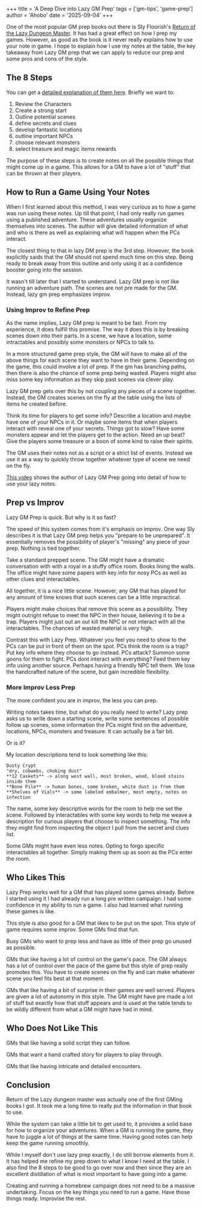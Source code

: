 +++
title = 'A Deep Dive into Lazy GM Prep'
tags = ['gm-tips', 'game-prep']
author = 'Ahobo'
date = '2025-09-04'
+++

One of the most popular GM prep books out there is Sly Floorish's 
[Return of the Lazy Dungeon Master](https://shop.slyflourish.com/products/return-of-the-lazy-dungeon-master).
It has had a great effect on how I prep my games. However, as good as the book is it never really explains how
to use your note in game. I hope to explain how I use my notes at the table, the key takeaway from Lazy
GM prep that we can apply to reduce our prep and some pros and cons of the style.

## The 8 Steps

You can get a [detailed explanation of them here](https://slyflourish.com/eight_steps_2023.html). Briefly we
want to:

1. Review the Characters
2. Create a strong start
3. Outline potential scenes
4. define secrets and clues
5. develop fantastic locations
6. outline important NPCs
7. choose relevant monsters
8. select treasure and magic items rewards

The purpose of these steps is to create notes on all the possible
things that might come up in a game. This allows for a GM to have
a lot of "stuff" that can be thrown at their players. 

## How to Run a Game Using Your Notes

When I first learned about this method, I was very curious as to *how* a
game was run using these notes. Up till that point, I had only really
run games using a published adventure. These adventures usually organize
themselves into scenes. The author will give detailed information of what
and who is there as well as explaining what will happen when the PCs
interact.

The closest thing to that in lazy DM prep is the 3rd step. However, the
book explicitly saids that the GM should not spend much time on this step.
Being ready to break away from this outline and only using it as a
confidence booster going into the session. 

It wasn't till later that I started to understand. Lazy GM prep is not
like running an adventure path. The scenes are not pre made for the GM.
Instead, lazy gm prep emphasizes improv.

### Using Improv to Refine Prep

As the name implies, Lazy GM prep is meant to be fast. From my experience, it does fulfill this promise.
The way it does this is by breaking scenes down into their parts.
In a scene, we have a location, some intractables and possibly some
monsters or NPCs to talk to.

In a more structured game prep style, the GM will have to make all of
the above things for each scene they want to have in their game.
Depending on the game, this could involve a lot of prep. If the gm
has branching paths, then there is also the chance of some prep
being wasted. Players might also miss some key information as they
skip past scenes via clever play.

Lazy GM prep gets over this by not coupling any pieces of a scene
together. Instead, the GM creates scenes on the fly at the table
using the lists of items he created before.

Think its time for players to get some info? Describe a location
and maybe have one of your NPCs in it. Or maybe some items that when
players interact with reveal one of your secrets. Things got to slow?
Have some monsters appear and let the players get to the action. Need
an up beat? Give the players some treasure or a boon of some kind to
raise their spirits.

The GM uses their notes not as a script or a strict list of events.
Instead we use it as a way to quickly throw together whatever type of
scene we need on the fly.

[This video](https://youtu.be/4106sObUc2A?si=w3t7siWgPKV61u0k) shows
the author of Lazy GM Prep going into detail of how to use your lazy
notes. 

## Prep vs Improv

Lazy GM Prep is quick. But why is it so fast?

The speed of this system comes from it's emphasis on improv. One way Sly
describes it is that Lazy GM prep helps you "prepare to be unprepared".
It essentially removes the possibility of player's "missing" any piece of your
prep. Nothing is tied together.

Take a standard prepped scene. The GM might have a dramatic conversation with
with a royal in a stuffy office room. Books lining the walls. The office might
have some papers with key info for nosy PCs as well as other clues and interactables.

All together, it is a nice little scene. However, any GM that has played for any
amount of time knows that such scenes can be a little impractical.

Players might make choices that remove this scene as a possibility. They might
outright refuse to meet the NPC in their house, believing it to be a trap. Players
might just out an out kill the NPC or not interact with all the interactables. The
chances of wasted material is very high.

Contrast this with Lazy Prep. Whatever you feel you need to show to the PCs can be
put in front of them on the spot. PCs think the room is a trap? Put key info where they
choose to go instead. PCs attack? Summon some goons for them to fight. PCs dont interact
with everything? Feed them key info using another source. Perhaps having a friendly NPC
tell them. We lose the handcrafted nature of the scene, but gain incredible flexibility.

### More Improv Less Prep

The more confident you are in improv, the less you can prep.

Writing notes takes time, but what do you really need to write?
Lazy prep asks us to write down a starting scene, write some sentences of possible follow up scenes,
some information the PCs might find on the adventure, locations, NPCs, monsters and treasure. It
can actually be a fair bit.

Or is it?

My location descriptions tend to look something like this:

```
Dusty Crypt
"dry, cobwebs, choking dust"
**12 Caskets** -> along west wall, most broken, wood, blood stains inside them
**Bone Pile** -> human bones, some broken, white dust is from them
**Shelves of Vials** -> some labeled embalmer, most empty, notes on infection
```

The name, some key descriptive words for the room to help me set the scene. 
Followed by interactables with some key words to help me weave a description 
for curious players that choose to inspect something. The info they might find
from inspecting the object I pull from the secret and clues list.

Some GMs might have even less notes. Opting to forgo specific interactables all
together. Simply making them up as soon as the PCs enter the room.

## Who Likes This

Lazy Prep works well for a GM that has played some games already. Before I started using
it I had already run a long pre written campaign. I had some confidence in my ability to
run a game. I also had learned what running these games is like.

This style is also good for a GM that likes to be put on the spot. This style of game
requires some improv. Some GMs find that fun. 

Busy GMs who want to prep less and have as little of their prep go unused as possible.

GMs that like having a lot of control on the game's pace. The GM always has a lot of control
over the pace of the game but this style of prep really promotes this. You have to create
scenes on the fly and can make whatever scene you feel fits best at that moment.

GMs that like having a bit of surprise in their games are well served. Players are given a
lot of autonomy in this style. The GM might have pre made a lot of stuff but exactly how
that stuff appears and is used at the table tends to be wildly different from what a
GM might have had in mind.

## Who Does Not Like This

GMs that like having a solid script they can follow.

GMs that want a hand crafted story for players to play through.

GMs that like having intricate and detailed encounters.

## Conclusion

Return of the Lazy dungeon master was actually one of the first GMing books I got. It
took me a long time to really put the information in that book to use. 

While the system can take a little bit to get used to, it provides a solid base for how
to organize your adventures. When a GM is running the game, they have to juggle a lot of
things at the same time. Having good notes can help keep the game running smoothly.

While I myself don't use lazy prep exactly, I do still borrow elements from it. It has helped
me refine my prep down to what I know I need at the table. I also find the 8 steps to be
good to go over now and then since they are an excellent distillation of what is most important
to have going into a game.

Creating and running a homebrew campaign does not need to be a massive undertaking. Focus
on the key things you need to run a game. Have those things ready. Improvise the rest.
